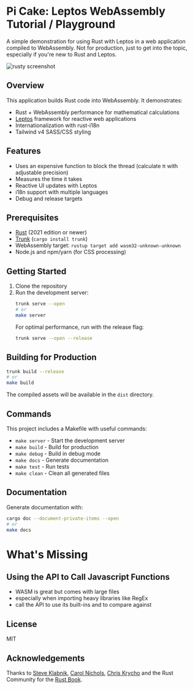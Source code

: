 # Pi Cake: Leptos WebAssembly Tutorial / Playground

A simple demonstration for using Rust with Leptos in a web application compiled to WebAssembly. Not for production, just to get into the topic, especially if you're new to Rust and Leptos.

![rusty screenshot](https://github.com/user-attachments/assets/6c703f14-7307-412f-ad04-bdfffbce7e51)


## Overview

This application builds Rust code into WebAssembly. It demonstrates:

- Rust + WebAssembly performance for mathematical calculations
- [Leptos](https://github.com/leptos-rs/leptos) framework for reactive web applications
- Internationalization with rust-i18n
- Tailwind v4 SASS/CSS styling

## Features

- Uses an expensive function to block the thread (calculate &pi; with adjustable precision)
- Measures the time it takes
- Reactive UI updates with Leptos
- i18n support with multiple languages
- Debug and release targets

## Prerequisites

- [Rust](https://www.rust-lang.org/tools/install) (2021 edition or newer)
- [Trunk](https://trunkrs.dev/) (`cargo install trunk`)
- WebAssembly target: `rustup target add wasm32-unknown-unknown`
- Node.js and npm/yarn (for CSS processing)

## Getting Started

1. Clone the repository
2. Run the development server:
   ```sh
   trunk serve --open
   # or
   make server
   ```
   For optimal performance, run with the release flag:
    ```sh
    trunk serve --open --release
    ```

## Building for Production

```sh
trunk build --release
# or
make build
```

The compiled assets will be available in the `dist` directory.

## Commands

This project includes a Makefile with useful commands:

- `make server` - Start the development server
- `make build` - Build for production
- `make debug` - Build in debug mode
- `make docs` - Generate documentation
- `make test` - Run tests
- `make clean` - Clean all generated files

## Documentation

Generate documentation with:

```sh
cargo doc --document-private-items --open
# or
make docs
```

# What's Missing

## Using the API to Call Javascript Functions

- WASM is great but comes with large files
- especially when importing heavy libraries like RegEx
- call the API to use its built-ins and to compare against 

## License

MIT

## Acknowledgements

Thanks to [Steve Klabnik](https://steveklabnik.com/), [Carol Nichols](https://github.com/carols10cents), [Chris Krycho](https://github.com/chriskrycho) and the Rust Community for the [Rust Book](https://doc.rust-lang.org/book/).
